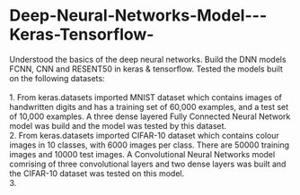 # Deep-Neural-Networks-Model---Keras-Tensorflow-
Understood the basics of the deep neural networks. Build the DNN models FCNN, CNN and RESENT50 in keras & tensorflow. Tested the models built on the following datasets:<br />
<br />
    1. From keras.datasets imported MNIST dataset which contains images of handwritten digits and has a training set of 60,000 examples, and a test set of 10,000 examples. A three dense layered Fully Connected Neural Network model was build and the model was tested by this dataset. <br />
    2. From keras.datasets imported CIFAR-10 dataset which contains colour images in 10 classes, with 6000 images per class. There are 50000 training images and 10000 test            images. A Convolutional Neural Networks model comrising of three convolutional layers and two dense layers was built and the CIFAR-10 dataset was tested on this model.<br />
    3.  
